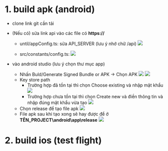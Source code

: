 # 1. build apk (android)
- clone link git cần tải
- (Nếu có) sửa link api vào các file có **https://**
  - until/appConfig.ts: sửa API_SERVER (lưu ý nhớ chữ /api)
   ![](https://res.cloudinary.com/dark-faith/image/upload/v1694143042/veho%20tutorial/build_change_api_server_1_x6z65h.png)

  - src/constants/config.ts:
  ![](https://res.cloudinary.com/dark-faith/image/upload/v1694143411/veho%20tutorial/build_change_api_server_2_rdvp5p.png)

- vào android studio (lưu ý chọn thư mục app)
  - Nhấn Buld/Generate Signed Bundle or APK -> Chọn APK 
  ![](https://res.cloudinary.com/dark-faith/image/upload/v1694400210/veho%20tutorial/build_change_api_server_4_d3ojjc.png)
  ![](https://res.cloudinary.com/dark-faith/image/upload/v1694400437/veho%20tutorial/build_change_api_server_APK_vwyv9k.png)
  - Key store path
    - Trường hợp đã tồn tại thì chọn Choose existing và nhập mật khẩu
    ![](https://res.cloudinary.com/dark-faith/image/upload/v1694400612/veho%20tutorial/build_change_api_server_5_qvmrbk.png)
    - Trường hợp chưa tồn tại thì chọn Create new và điền thông tin và nhập đúng mật khẩu vừa tạo
    ![](https://res.cloudinary.com/dark-faith/image/upload/v1694400002/veho%20tutorial/build_change_api_server_3_qgokqi.png)
  - Chọn release để tạo file apk
    ![](https://res.cloudinary.com/dark-faith/image/upload/v1694400877/veho%20tutorial/build_change_api_server_6_yeeisg.png)
  - File apk sau khi tạo xong sẽ hay được để ở **TÊN_PROJECT\android\app\release**
  ![](https://res.cloudinary.com/dark-faith/image/upload/v1694401109/veho%20tutorial/build_change_api_server_7_vlkwhl.png)
  
# 2. build ios (test flight)
